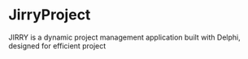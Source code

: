 # JirryProject
 JIRRY is a dynamic project management application built with Delphi, designed for efficient project
